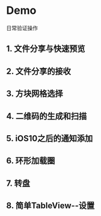 # Demo
日常验证操作
## 1. 文件分享与快速预览
## 2. 文件分享的接收
## 3. 方块网格选择
## 4. 二维码的生成和扫描
## 5. iOS10之后的通知添加
## 6. 环形加载圈
## 7. 转盘
## 8. 简单TableView--设置
